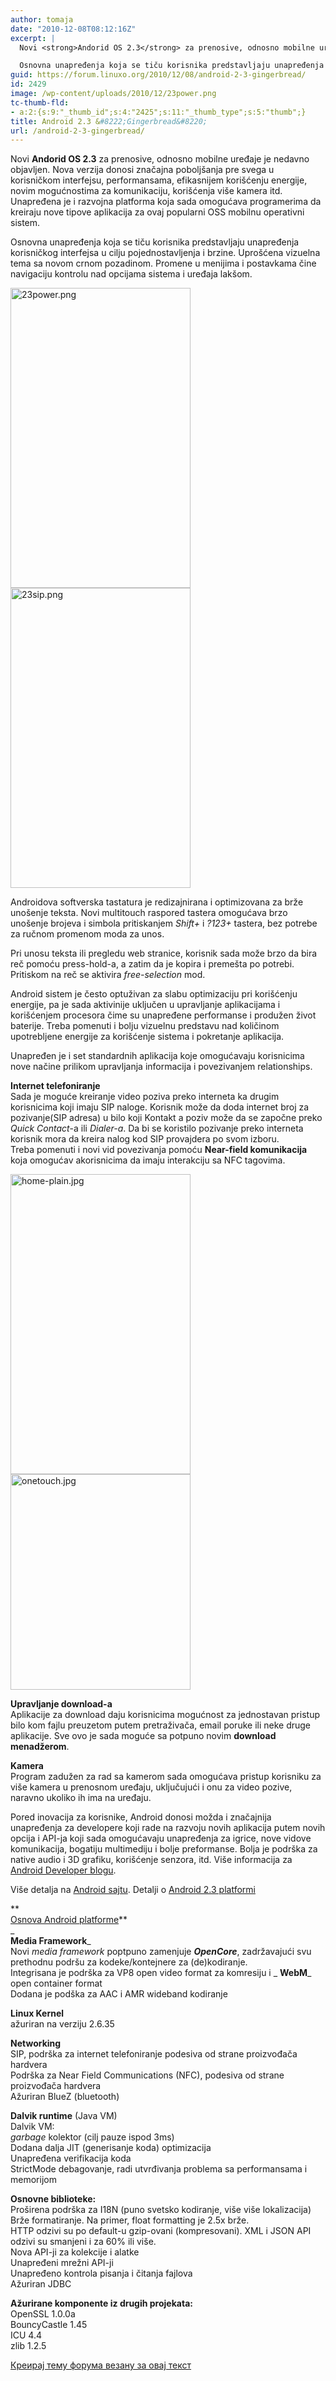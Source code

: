 ```yaml
---
author: tomaja
date: "2010-12-08T08:12:16Z"
excerpt: |
  Novi <strong>Andorid OS 2.3</strong> za prenosive, odnosno mobilne uređaje je nedavno objavljen. Nova verzija donosi značajna poboljšanja pre svega u korisničkom interfejsu, performansama, efikasnijem korišćenju energije, novim mogućnostima za komunikaciju, korišćenja više kamera itd. Unapređena je i razvojna platforma koja sada omogućava programerima da kreiraju nove tipove aplikacija za ovaj popularni OSS mobilnu operativni sistem.

  Osnovna unapređenja koja se tiču korisnika predstavljaju unapređenja korisničkog interfejsa u cilju pojednostavljenja i brzine. Uprošćena vizuelna tema sa novom crnom pozadinom. Promene u menijima i postavkama čine navigaciju kontrolu nad opcijama sistema i uređaja lakšom.
guid: https://forum.linuxo.org/2010/12/08/android-2-3-gingerbread/
id: 2429
image: /wp-content/uploads/2010/12/23power.png
tc-thumb-fld:
- a:2:{s:9:"_thumb_id";s:4:"2425";s:11:"_thumb_type";s:5:"thumb";}
title: Android 2.3 &#8222;Gingerbread&#8220;
url: /android-2-3-gingerbread/
---
```

Novi **Andorid OS 2.3** za prenosive, odnosno mobilne uređaje je nedavno objavljen. Nova verzija donosi značajna poboljšanja pre svega u korisničkom interfejsu, performansama, efikasnijem korišćenju energije, novim mogućnostima za komunikaciju, korišćenja više kamera itd. Unapređena je i razvojna platforma koja sada omogućava programerima da kreiraju nove tipove aplikacija za ovaj popularni OSS mobilnu operativni sistem.

Osnovna unapređenja koja se tiču korisnika predstavljaju unapređenja korisničkog interfejsa u cilju pojednostavljenja i brzine. Uprošćena vizuelna tema sa novom crnom pozadinom. Promene u menijima i postavkama čine navigaciju kontrolu nad opcijama sistema i uređaja lakšom.

<img class=" size-full wp-image-2425" src="https://linuxo.org/wp-content/uploads/2010/12/23power.png" width="288" height="480" alt="23power.png" srcset="https://linuxo.org/wp-content/uploads/2010/12/23power.png 288w, https://linuxo.org/wp-content/uploads/2010/12/23power-180x300.png 180w" sizes="(max-width: 288px) 100vw, 288px" /><img class=" size-full wp-image-2426" src="https://linuxo.org/wp-content/uploads/2010/12/23sip.png" width="288" height="480" alt="23sip.png" srcset="https://linuxo.org/wp-content/uploads/2010/12/23sip.png 288w, https://linuxo.org/wp-content/uploads/2010/12/23sip-180x300.png 180w" sizes="(max-width: 288px) 100vw, 288px" /> 

Androidova softverska tastatura je redizajnirana i optimizovana za brže unošenje teksta. Novi multitouch raspored tastera omogućava brzo unošenje brojeva i simbola pritiskanjem _Shift+<slovo>_ i _?123+<simbol>_ tastera, bez potrebe za ručnom promenom moda za unos. 

Pri unosu teksta ili pregledu web stranice, korisnik sada može brzo da bira reč pomoću press-hold-a, a zatim da je kopira i premešta po potrebi. Pritiskom na reč se aktivira _free-selection_ mod.

Android sistem je često optuživan za slabu optimizaciju pri korišćenju energije, pa je sada aktivinije uključen u upravljanje aplikacijama i korišćenjem procesora čime su unapređene performanse i produžen život baterije. Treba pomenuti i bolju vizuelnu predstavu nad količinom upotrebljene energije za korišćenje sistema i pokretanje aplikacija. 

Unapređen je i set standardnih aplikacija koje omogućavaju korisnicima nove načine prilikom upravljanja informacija i povezivanjem relationships. 

**Internet telefoniranje**  
Sada je moguće kreiranje video poziva preko interneta ka drugim korisnicima koji imaju SIP naloge. Korisnik može da doda internet broj za pozivanje(SIP adresa) u bilo koji Kontakt a poziv može da se započne preko _Quick Contact_-a ili _Dialer-a_. Da bi se koristilo pozivanje preko interneta korisnik mora da kreira nalog kod SIP provajdera po svom izboru.  
Treba pomenuti i novi vid povezivanja pomoću **Near-field komunikacija** koja omogućav akorisnicima da imaju interakciju sa NFC tagovima.

<img class=" size-full wp-image-2427" src="https://linuxo.org/wp-content/uploads/2010/12/home-plain.jpg" width="288" height="480" alt="home-plain.jpg" srcset="https://linuxo.org/wp-content/uploads/2010/12/home-plain.jpg 288w, https://linuxo.org/wp-content/uploads/2010/12/home-plain-180x300.jpg 180w" sizes="(max-width: 288px) 100vw, 288px" /><img class=" size-full wp-image-2428" src="https://linuxo.org/wp-content/uploads/2010/12/onetouch.jpg" width="288" height="345" alt="onetouch.jpg" srcset="https://linuxo.org/wp-content/uploads/2010/12/onetouch.jpg 288w, https://linuxo.org/wp-content/uploads/2010/12/onetouch-250x300.jpg 250w" sizes="(max-width: 288px) 100vw, 288px" /> 

**Upravljanje download-a**  
Aplikacije za download daju korisnicima mogućnost za jednostavan pristup bilo kom fajlu preuzetom putem pretraživača, email poruke ili neke druge aplikacije. Sve ovo je sada moguće sa potpuno novim **download menadžerom**.

**Kamera**  
Program zadužen za rad sa kamerom sada omogućava pristup korisniku za više kamera u prenosnom uređaju, uključujući i onu za video pozive, naravno ukoliko ih ima na uređaju.

Pored inovacija za korisnike, Android donosi možda i značajnija unapređenja za developere koji rade na razvoju novih aplikacija putem novih opcija i API-ja koji sada omogućavaju unapređenja za igrice, nove vidove komunikacija, bogatiju multimediju i bolje preformanse. Bolja je podrška za native audio i 3D grafiku, korišćenje senzora, itd. Više informacija za [Android Developer blogu](http://android-developers.blogspot.com/2010/12/android-23-platform-and-updated-sdk.html).

<p class="info">
  Više detalja na <a href="http://developer.android.com/sdk/android-2.3-highlights.html">Android sajtu</a>. Detalji o <a href="http://developer.android.com/sdk/android-2.3.html">Android 2.3 platformi</a>
</p>

**  
<ins>Osnova Android platforme</ins>**  
_  
**Media Framework**_  
Novi _media framework_ poptpuno zamenjuje _**OpenCore**_, zadržavajući svu prethodnu podršu za kodeke/kontejnere za (de)kodiranje.  
Integrisana je podrška za VP8 open video format za komresiju i _ **WebM**_ open container format  
Dodana je podška za AAC i AMR wideband kodiranje 

**Linux Kernel**  
ažuriran na verziju 2.6.35 

**Networking**  
SIP, podrška za internet telefoniranje podesiva od strane proizvođača hardvera  
Podrška za Near Field Communications (NFC), podesiva od strane proizvođača hardvera  
Ažuriran BlueZ (bluetooth) 

**Dalvik runtime** (Java VM)  
Dalvik VM:  
_garbage_ kolektor (cilj pauze ispod 3ms)  
Dodana dalja JIT (generisanje koda) optimizacija  
Unapređena verifikacija koda  
StrictMode debagovanje, radi utvrđivanja problema sa performansama i memorijom

**Osnovne biblioteke:**  
Proširena podrška za I18N (puno svetsko kodiranje, više više lokalizacija)  
Brže formatiranje. Na primer, float formatting je 2.5x brže.  
HTTP odzivi su po default-u gzip-ovani (kompresovani). XML i JSON API odzivi su smanjeni i za 60% ili više.  
Nova API-ji za kolekcije i alatke  
Unapređeni mrežni API-ji  
Unapređeno kontrola pisanja i čitanja fajlova  
Ažuriran JDBC 

**Ažurirane komponente iz drugih projekata:**  
OpenSSL 1.0.0a  
BouncyCastle 1.45  
ICU 4.4  
zlib 1.2.5 

[Креирај тему форума везану за овај текст](https://linuxo.org/nova-tema-na-forumu/?se_pid=2429)